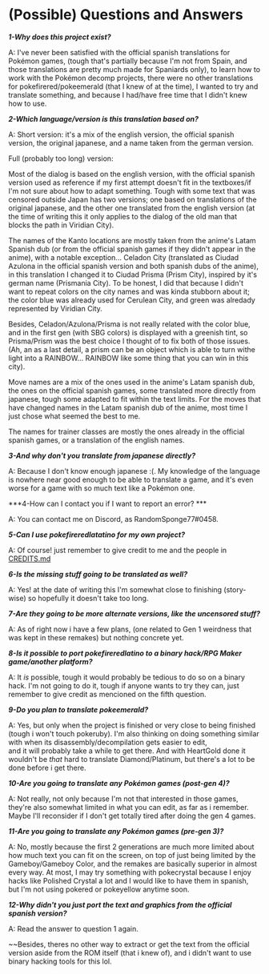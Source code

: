 # (Possible) Questions and Answers

***1-Why does this project exist?***


A: I've never been satisfied with the official spanish translations for Pokémon games, 
(tough that's partially because I'm not from Spain, and those translations are pretty much made for Spaniards only), 
to learn how to work with the Pokémon decomp projects, there were no other translations for pokefirered/pokeemerald (that I knew of at the time),
I wanted to try and translate something, and because I had/have free time that I didn't knew how to use.


***2-Which language/version is this translation based on?***


A: Short version: it's a mix of the english version, the official spanish version, the original japanese,
and a name taken from the german version.

Full (probably too long) version:

Most of the dialog is based on the english version, with the official spanish version used as reference 
if my first attempt doesn't fit in the textboxes/if I'm not sure about how to adapt something. 
Tough with some text that was censored outside Japan has two versions; one based on translations of the original japanese, 
and the other one translated from the english version 
(at the time of writing this it only applies to the dialog of the old man that blocks the path in Viridian City).

The names of the Kanto locations are mostly taken from the anime's Latam Spanish dub 
(or from the official spanish games if they didn't appear in the anime), with a notable exception...
Celadon City (translated as Ciudad Azulona in the official spanish version and both spanish dubs of the anime), 
in this translation I changed it to Ciudad Prisma (Prism City), inspired by it's german name (Prismania City). 
To be honest, I did that because I didn't want to repeat colors on the city names and was kinda stubborn about it; 
the color blue was already used for Cerulean City, and green was alredady represented by Viridian City.

Besides, Celadon/Azulona/Prisma is not really related with the color blue, and in the first gen (with SBG colors) is displayed with a greenish tint, 
so Prisma/Prism was the best choice I thought of to fix both of those issues.
(Ah, an as a last detail, a prism can be an object which is able to turn withe light into a RAINBOW...
RAINBOW like some thing that you can win in this city).


Move names are a mix of the ones used in the anime's Latam spanish dub, the ones on the official spanish games, 
some translated more directly from japanese, tough some adapted to fit within the text limits.
For the moves that have changed names in the Latam spanish dub of the anime, most time I just chose what seemed the best to me.

The names for trainer classes are mostly the ones already in the official spanish games, or a translation of the english names.


***3-And why don't you translate from japanese directly?***


A: Because I don't know enough japanese :(. My knowledge of the language is nowhere near good enough to be able to translate a game, 
and it's even worse for a game with so much text like a Pokémon one.


***4-How can I contact you if I want to report an error? ***


A: You can contact me on Discord, as RandomSponge77#0458.


***5-Can I use pokefireredlatatino for my own project?***


A: Of course! just remember to give credit to me and the people in [CREDITS.md](CREDITS.md)


***6-Is the missing stuff going to be translated as well?***


A: Yes! at the date of writing this I'm somewhat close to finishing (story-wise) so hopefully it doesn't take too long.


***7-Are they going to be more alternate versions, like the uncensored stuff?***


A: As of right now i have a few plans, (one related to Gen 1 weirdness that was kept in these remakes) but nothing concrete yet.


***8-Is it possible to port pokefireredlatino to a binary hack/RPG Maker game/another platform?*** 


A: It *is* possible, tough it would probably be tedious to do so on a binary hack. I'm not going to do it, 
tough if anyone wants to try they can, just remember to give credit as mencioned on the fifth question.


***9-Do you plan to translate pokeemerald?***


A: Yes, but only when the project is finished or very close to being finished (tough i won't touch pokeruby).
I'm also thinking on doing something similar with when its disassembly/decompilation gets easier to edit,   
and it will probably take a while to get there. And with HeartGold done it wouldn't be *that* hard to translate Diamond/Platinum, 
but there's a lot to be done before i get there.


***10-Are you going to translate any Pokémon games (post-gen 4)?***


A: Not really, not only because I'm not that interested in those games, they're also somewhat limited in what you can edit, 
as far as i remember.
Maybe I'll reconsider if I don't get totally tired after doing the gen 4 games.


***11-Are you going to translate any Pokémon games (pre-gen 3)?***

A: No, mostly because the first 2 generations are much more limited about how much text you can fit on the screen, 
on top of just being limited by the Gameboy/Gameboy Color, and the remakes are basically superior in almost every way.
At most, I may try something with pokecrystal because I enjoy hacks like Polished Crystal a lot and I would like to have them in spanish,
but I'm not using pokered or pokeyellow anytime soon.










***12-Why didn't you just port the text and graphics from the official spanish version?***


A: Read the answer to question 1 again.
 
 
~~Besides, theres no other way to extract or get the text from the official version aside from the ROM itself (that i knew of), 
and i didn't want to use binary hacking tools for this lol.
